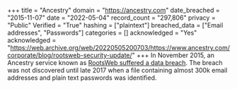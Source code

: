 +++
title = "Ancestry"
domain = "https://ancestry.com"
date_breached = "2015-11-07"
date = "2022-05-04"
record_count = "297,806"
privacy = "Public"
Verified = "True"
hashing = ["plaintext"]
breached_data = ["Email addresses", "Passwords"]
categories = []
acknowledged = "Yes"
acknowledged = "https://web.archive.org/web/20220505200703/https://www.ancestry.com/corporate/blog/rootsweb-security-update/"
+++
In November 2015, an Ancestry service known as <a href="https://blogs.ancestry.com/ancestry/2017/12/23/rootsweb-security-update/" target="_blank" rel="noopener">RootsWeb suffered a data breach</a>. The breach was not discovered until late 2017 when a file containing almost 300k email addresses and plain text passwords was identified.
